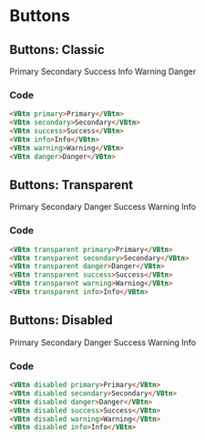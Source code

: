 # Buttons

## Buttons: Classic

<VBtn primary>Primary</VBtn>
<VBtn secondary>Secondary</VBtn>
<VBtn success>Success</VBtn>
<VBtn info>Info</VBtn>
<VBtn warning>Warning</VBtn>
<VBtn danger>Danger</VBtn>

### Code

```html
<VBtn primary>Primary</VBtn>
<VBtn secondary>Secondary</VBtn>
<VBtn success>Success</VBtn>
<VBtn info>Info</VBtn>
<VBtn warning>Warning</VBtn>
<VBtn danger>Danger</VBtn>
```

## Buttons: Transparent

<VBtn transparent primary>Primary</VBtn>
<VBtn transparent secondary>Secondary</VBtn>
<VBtn transparent danger>Danger</VBtn>
<VBtn transparent success>Success</VBtn>
<VBtn transparent warning>Warning</VBtn>
<VBtn transparent info>Info</VBtn>

### Code

```html
<VBtn transparent primary>Primary</VBtn>
<VBtn transparent secondary>Secondary</VBtn>
<VBtn transparent danger>Danger</VBtn>
<VBtn transparent success>Success</VBtn>
<VBtn transparent warning>Warning</VBtn>
<VBtn transparent info>Info</VBtn>
```

## Buttons: Disabled

<VBtn disabled primary>Primary</VBtn>
<VBtn disabled secondary>Secondary</VBtn>
<VBtn disabled danger>Danger</VBtn>
<VBtn disabled success>Success</VBtn>
<VBtn disabled warning>Warning</VBtn>
<VBtn disabled info>Info</VBtn>

### Code

```html
<VBtn disabled primary>Primary</VBtn>
<VBtn disabled secondary>Secondary</VBtn>
<VBtn disabled danger>Danger</VBtn>
<VBtn disabled success>Success</VBtn>
<VBtn disabled warning>Warning</VBtn>
<VBtn disabled info>Info</VBtn>
```
